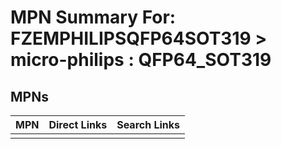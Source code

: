 



# MPN Summary For: FZEMPHILIPSQFP64SOT319 > micro-philips : QFP64_SOT319

## MPNs
  

|MPN|Direct Links|Search Links|
| :--- | :--- | :--- |
||||
